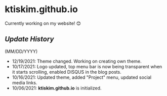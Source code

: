 # **ktiskim.github.io**

Currently working on my website! 😊

## *Update History*
(MM/DD/YYYY)
- 12/19/2021: Theme changed. Working on creating own theme.
- 10/17/2021: Logo updated, top menu bar is now being transparent when it starts scrolling, enabled DISQUS in the blog posts.
- 10/16/2021: Updated theme, added "Project" menu, updated social media links.
- 10/06/2021: **ktiskim.github.io** is initialized.